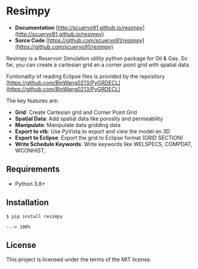 # Resimpy

+ **Documentation** [http://scuervo91.github.io/resimpy](http://scuervo91.github.io/resimpy)
+ **Sorce Code** [https://github.com/scuervo91/resimpy](https://github.com/scuervo91/resimpy)

Resimpy is a Reservoir Simulation utility python package for Oil & Gas. So far, you can create a cartesian grid an a corner point grid with spatial data. 

Funtionality of reading Eclipse files is provided by the repository [https://github.com/BinWang0213/PyGRDECL](https://github.com/BinWang0213/PyGRDECL)

The key features are:

+ **Grid**: Create Cartesian grid and Corner Point Grid
+ **Spatial Data**: Add spatial data like porosity and permeability 
+ **Manipulate**: Manipulate data gridding data
+ **Export to vtk**: Use PyVista to export and view the model en 3D
+ **Export to Eclipse**: Export the grid to Eclipse format (GRID SECTION)
+ **Write Schedule Keywords**: Write keywords like WELSPECS, COMPDAT, WCONHIST, 


## Requirements

+ Python 3.8+ 


## Installation


```console
$ pip install resimpy

---> 100%
```


## License

This project is licensed under the terms of the MIT license.
